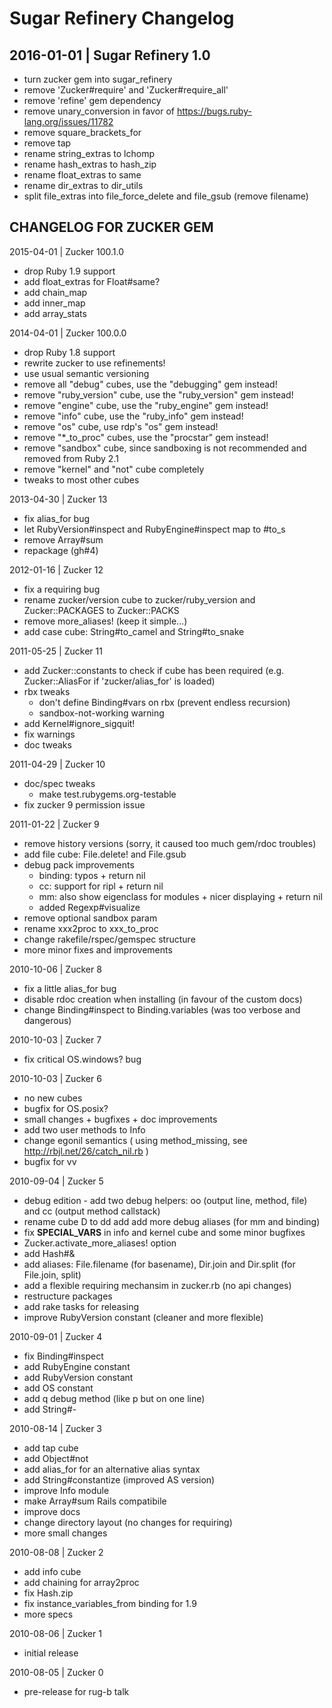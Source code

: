 # Sugar Refinery Changelog

## 2016-01-01 | Sugar Refinery 1.0
* turn zucker gem into sugar_refinery
* remove 'Zucker#require' and 'Zucker#require_all'
* remove 'refine' gem dependency
* remove unary_conversion in favor of https://bugs.ruby-lang.org/issues/11782
* remove square_brackets_for
* remove tap
* rename string_extras to lchomp
* rename hash_extras to hash_zip
* rename float_extras to same
* rename dir_extras to dir_utils
* split file_extras into file_force_delete and file_gsub (remove filename)


## CHANGELOG FOR ZUCKER GEM

2015-04-01 | Zucker 100.1.0
* drop Ruby 1.9 support
* add float_extras for Float#same?
* add chain_map
* add inner_map
* add array_stats


2014-04-01 | Zucker 100.0.0
* drop Ruby 1.8 support
* rewrite zucker to use refinements!
* use usual semantic versioning
* remove all "debug" cubes, use the "debugging" gem instead!
* remove "ruby_version" cube, use the "ruby_version" gem instead!
* remove "engine" cube, use the "ruby_engine" gem instead!
* remove "info" cube, use the "ruby_info" gem instead!
* remove "os" cube, use rdp's "os" gem instead!
* remove "*_to_proc" cubes, use the "procstar" gem instead!
* remove "sandbox" cube, since sandboxing is not recommended and removed from Ruby 2.1
* remove "kernel" and "not" cube completely
* tweaks to most other cubes


2013-04-30 | Zucker 13
* fix alias_for bug
* let RubyVersion#inspect and RubyEngine#inspect map to #to_s
* remove Array#sum
* repackage (gh#4)


2012-01-16 | Zucker 12
* fix a requiring bug
* rename zucker/version cube to zucker/ruby_version and Zucker::PACKAGES to Zucker::PACKS
* remove more_aliases! (keep it simple...)
* add case cube: String#to_camel and String#to_snake


2011-05-25 | Zucker 11
* add Zucker::constants to check if cube has been required (e.g. Zucker::AliasFor if 'zucker/alias_for' is loaded)
* rbx tweaks
  * don't define Binding#vars on rbx (prevent endless recursion)
  * sandbox-not-working warning
* add Kernel#ignore_sigquit!
* fix warnings
* doc tweaks


2011-04-29 | Zucker 10
* doc/spec tweaks
  * make test.rubygems.org-testable
* fix zucker 9 permission issue


2011-01-22 | Zucker 9
* remove history versions (sorry, it caused too much gem/rdoc troubles)
* add file cube: File.delete! and File.gsub
* debug pack improvements
  * binding: typos + return nil
  * cc: support for ripl + return nil
  * mm: also show eigenclass for modules + nicer displaying + return nil
  * added Regexp#visualize
* remove optional sandbox param
* rename xxx2proc to xxx_to_proc
* change rakefile/rspec/gemspec structure
* more minor fixes and improvements


2010-10-06 | Zucker 8
* fix a little alias_for bug
* disable rdoc creation when installing (in favour of the custom docs)
* change Binding#inspect to Binding.variables (was too verbose and dangerous)


2010-10-03 | Zucker 7
* fix critical OS.windows? bug


2010-10-03 | Zucker 6
* no new cubes
* bugfix for OS.posix?
* small changes + bugfixes + doc improvements
* add two user methods to Info
* change egonil semantics ( using method_missing, see http://rbjl.net/26/catch_nil.rb )
* bugfix for vv


2010-09-04 | Zucker 5
* debug edition -  add two debug helpers: oo (output line, method, file) and cc (output method callstack)
* rename cube D to dd add add more debug aliases (for mm and binding)
* fix __SPECIAL_VARS__ in info and kernel cube and some minor bugfixes
* Zucker.activate_more_aliases! option
* add Hash#&
* add aliases: File.filename (for basename), Dir.join and Dir.split (for File.join, split)
* add a flexible requiring mechansim in zucker.rb (no api changes)
* restructure packages
* add rake tasks for releasing
* improve RubyVersion constant (cleaner and more flexible)


2010-09-01 | Zucker 4
* fix Binding#inspect
* add RubyEngine constant
* add RubyVersion constant
* add OS constant
* add q debug method (like p but on one line)
* add String#-


2010-08-14 | Zucker 3
* add tap cube
* add Object#not
* add alias_for for an alternative alias syntax
* add String#constantize (improved AS version)
* improve Info module
* make Array#sum Rails compatibile
* improve docs
* change directory layout (no changes for requiring)
* more small changes


2010-08-08 | Zucker 2
* add info cube
* add chaining for array2proc
* fix Hash.zip
* fix instance_variables_from binding for 1.9
* more specs


2010-08-06 | Zucker 1
* initial release


2010-08-05 | Zucker 0
* pre-release for rug-b talk

